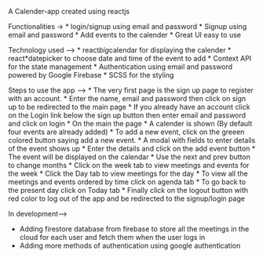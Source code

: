 A Calender-app created using reactjs

Functionalities -> 
    * login/signup using email and password
    * Signup using email and password
    * Add events to the calender
    * Great UI easy to use

Technology used --> 
    * react*big*calendar for displaying the calender
    * react*datepicker to choose date and time of the event to add
    * Context API for the state management
    * Authentication using email and password powered by Google Firebase
    * SCSS for the styling

Steps to use the app -->
    * The very first page is the sign up page to register with an account.
    * Enter the name, email and password then click on sign up to be redirected to the main page
    * If you already have an account click on the Login link below the sign up button then enter email and password and click on login
    * On the main the page 
        * A calender is shown (By default four events are already added)
        * To add a new event, click on the greeen colored button saying add a new event.
        * A modal with fields to enter details of the event shows up
        * Enter the details and click on the add event button
        * The event will be displayed on the calendar
        * Use the next and prev button to change months
        * Click on the week tab to view meetings and events for the week
        * Click the Day tab to view meetings for the day
        * To view all the meetings and events ordered by time click on agenda tab
        * To go back to the  present day click on Today tab
        * Finally click on the logout button with red color to log out of the app and be redirected to the signup/login page


In development-->

* Adding firestore database from firebase to store all the meetings in the cloud for each user and fetch them when the user logs in
* Adding more methods of authentication using google authentication



